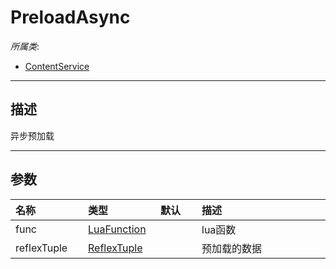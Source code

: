 # PreloadAsync

*所属类*:
* [ContentService](/Api/Classes/Service/ContentService.md)
------------------------------------------------------------------------------------------
## 描述

异步预加载

------------------------------------------------------------------------------------------
## 参数

|<div style="width:100px">名称</div>|<div style="width:100px">类型</div>|<div style="width:50px">默认</div>|<div style="width:350px">描述</div>|
|:---|:---|:---|:---|
|func|[LuaFunction](/Api/Enums/LuaFunction.md)||lua函数|
|reflexTuple|[ReflexTuple](/Api/Enums/ReflexTuple.md)||预加载的数据|
